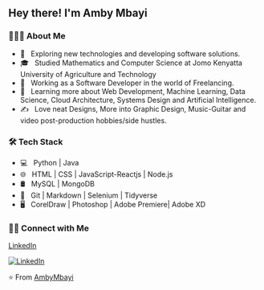 <h2> Hey there! I'm Amby Mbayi</h2>

<h3> 👨🏻‍💻 About Me </h3>

- 🤔 &nbsp; Exploring new technologies and developing software solutions.
- 🎓 &nbsp; Studied  Mathematics and Computer Science  at Jomo Kenyatta University of Agriculture and Technology
- 💼 &nbsp; Working as a Software Developer in the world of Freelancing.
- 🌱 &nbsp; Learning more about Web Development, Machine Learning, Data Science, Cloud Architecture, Systems Design and Artificial Intelligence.
- ✍️ &nbsp; Love neat Designs, More into Graphic Design, Music-Guitar and video post-production hobbies/side hustles.

<h3>🛠 Tech Stack</h3>

- 💻 &nbsp; Python | Java
- 🌐 &nbsp; HTML | CSS | JavaScript-Reactjs |  Node.js 
- 🛢 &nbsp; MySQL | MongoDB
- 🔧 &nbsp; Git | Markdown | Selenium | Tidyverse
- 🖥 &nbsp; CorelDraw | Photoshop | Adobe Premiere| Adobe XD 



<h3> 🤝🏻 Connect with Me </h3>

<p align="center">

<a href="https://www.linkedin.com/in/ambrose-mbayi-6a2882120">LinkedIn</a>


<a href="https://www.linkedin.com/in/ambrose-mbayi-6a2882120"><img alt="LinkedIn" src="https://img.shields.io/badge/LinkedIn-Ambrose%20Mbayi-blue"></a>

</p>

⭐️ From [AmbyMbayi](https://github.com/AmbyMbayi/)
